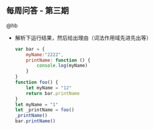 每周问答 - 第三期
---
@hb

- 解析下运行结果，然后给出理由（词法作用域先进先出等）

  ```javascript
  var bar = {
      myName:"2222",
      printName: function () {
          console.log(myName)
      }   
  }
  function foo() {
      let myName = "12"
      return bar.printName
  }
  let myName = "1"
  let _printName = foo()
  _printName()
  bar.printName()
  ```

  

